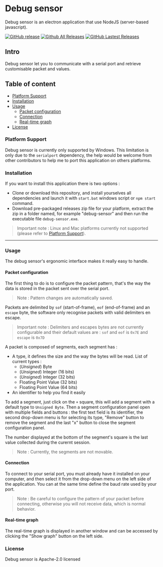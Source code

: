 # Debug sensor
Debug sensor is an electron application that use NodeJS (server-based javascript).

[![GitHub release](https://img.shields.io/github/release/mindstorm38/debug-sensor.svg)](https://github.com/mindstorm38/debug-sensor/releases)
[![Github All Releases](https://img.shields.io/github/downloads/mindstorm38/debug-sensor/total.svg)](https://github.com/mindstorm38/debug-sensor/releases)
[![GitHub Lastest Releases](https://img.shields.io/github/downloads/mindstorm38/debug-sensor/latest/total.svg)](https://github.com/mindstorm38/debug-sensor/releases)


## Intro
Debug sensor let you to communicate with a serial port and retrieve customisable packet and values.

## Table of content
* [Platform Support](#platform-support)
* [Installation](#installation)
* [Usage](#usage)
  * [Packet configuration](#packet-configuration)
  * [Connection](#connection)
  * [Real-time graph](#real-time-graph)
* [License](#license)

### Platform Support
Debug sensor is currently only supported by Windows.
This limitation is only due to the `serialport` dependency, the help would be welcome from other contributors to help me to port this application on others platforms.

### Installation
If you want to install this application there is two options :
- Clone or download this repository, and install yourselves all dependencies and launch it with `start.bat` windows script or `npm start` command.
- Download pre-packaged releases zip file for your platform, extract the zip in a folder named, for example "debug-sensor" and then run the executable file `debug-sensor.exe`.

> Important note : Linux and Mac platforms currently not supported (please refer to [Platform Support](#platform-support)).

---------

### Usage
The debug sensor's ergonomic interface makes it really easy to handle.

#### Packet configuration
The first thing to do is to configure the packet pattern, that's the way the data is stored in the packet sent over the serial port.

> Note : Pattern changes are automatically saved.

Packets are delimited by `sof` (start-of-frame), `eof` (end-of-frame) and an `escape` byte, the software only recognise packets with valid delimiters en escape.

> Important note :  Delimiters and escapes bytes are not currently configurable and their default values are : `sof` and `eof` is `0x7E` and `escape` is `0x7D`

A packet is composed of segments, each segment has :
* A type, it defines the size and the way the bytes will be read. List of current types :
  * (*Unsigned*) Byte
  * (*Unsigned*) Integer (16 bits)
  * (*Unsigned*) Integer (32 bits)
  * Floating Point Value (32 bits)
  * Floating Point Value (64 bits)
* An identifier to help you find it easily

To add a segment, just click on the `+` square, this will add a segment with a default type to `Unsigned Byte`.
Then a segment configuration panel open with multiple fields and buttons : the first text field is its identifier, the second drop-down menu is for selecting its type, "Remove" button to remove the segment and the last "x" button to close the segment configuration panel.

The number displayed at the bottom of the segment's square is the last value collected during the curernt session.

> Note : Currently, the segments are not movable.

#### Connection
To connect to your serial port, you must already have it installed on your computer, and then select it from the drop-down menu on the left side of the application. You can at the same time define the baud rate used by your port.
> Note : Be careful to configure the pattern of your packet before connecting, otherwise you will not receive data, which is normal behavior.

#### Real-time graph
The real-time graph is displayed in another window and can be accessed by clicking the "Show graph" button on the left side.

### License
Debug sensor is Apache-2.0 licensed
